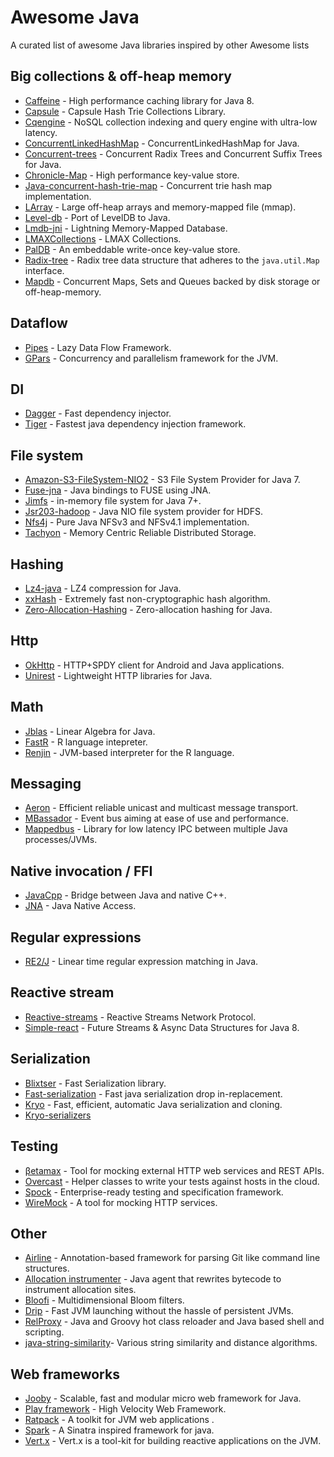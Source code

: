 Awesome Java
================

A curated list of awesome Java libraries inspired by other Awesome lists

Big collections & off-heap memory  
-----------------------------------

* [Caffeine](https://github.com/ben-manes/caffeine) - High performance caching library for Java 8.
* [Capsule](https://github.com/usethesource/capsule) - Capsule Hash Trie Collections Library.
* [Cqengine](https://github.com/npgall/cqengine) - NoSQL collection indexing and query engine with ultra-low latency.
* [ConcurrentLinkedHashMap](https://github.com/ben-manes/concurrentlinkedhashmap) - ConcurrentLinkedHashMap for Java.
* [Concurrent-trees](https://github.com/npgall/concurrent-trees) - Concurrent Radix Trees and Concurrent Suffix Trees for Java.
* [Chronicle-Map](https://github.com/OpenHFT/Chronicle-Map) - High performance key-value store.
* [Java-concurrent-hash-trie-map](https://github.com/romix/java-concurrent-hash-trie-map) - Concurrent trie hash map implementation.
* [LArray](https://github.com/xerial/larray) - Large off-heap arrays and memory-mapped file (mmap).
* [Level-db](https://github.com/dain/leveldb) - Port of LevelDB to Java.
* [Lmdb-jni](https://github.com/chirino/lmdbjni) - Lightning Memory-Mapped Database.
* [LMAXCollections](https://github.com/LMAX-Exchange/LMAXCollections) - LMAX Collections.
* [PalDB](https://github.com/linkedin/PalDB) - An embeddable write-once key-value store.
* [Radix-tree](https://github.com/thegedge/radix-tree) - Radix tree data structure that adheres to the `java.util.Map` interface.
* [Mapdb](https://github.com/jankotek/mapdb) - Concurrent Maps, Sets and Queues backed by disk storage or off-heap-memory.

Dataflow
----------
* [Pipes](https://github.com/tinkerpop/pipes) - Lazy Data Flow Framework.
* [GPars](https://github.com/GPars/GPars) - Concurrency and parallelism framework for the JVM.

DI
-----
* [Dagger](https://github.com/google/dagger) - Fast dependency injector.
* [Tiger](https://github.com/google/tiger) - Fastest java dependency injection framework.

File system 
-------------
* [Amazon-S3-FileSystem-NIO2](https://github.com/Upplication/Amazon-S3-FileSystem-NIO2) - S3 File System Provider for Java 7.
* [Fuse-jna](https://github.com/EtiennePerot/fuse-jna) - Java bindings to FUSE using JNA.
* [Jimfs](https://github.com/google/jimfs) - in-memory file system for Java 7+.
* [Jsr203-hadoop](https://github.com/damiencarol/jsr203-hadoop) - Java NIO file system provider for HDFS.
* [Nfs4j](https://github.com/dCache/nfs4j) - Pure Java NFSv3 and NFSv4.1 implementation.
* [Tachyon](https://github.com/amplab/tachyon) - Memory Centric Reliable Distributed Storage.

Hashing 
----------
* [Lz4-java](https://github.com/jpountz/lz4-java) - LZ4 compression for Java.
* [xxHash](https://github.com/Cyan4973/xxHash) - Extremely fast non-cryptographic hash algorithm.
* [Zero-Allocation-Hashing](https://github.com/OpenHFT/Zero-Allocation-Hashing) - Zero-allocation hashing for Java.

Http 
-----
* [OkHttp](https://github.com/square/okhttp) - HTTP+SPDY client for Android and Java applications.
* [Unirest](http://unirest.io/java.html) - Lightweight HTTP libraries for Java.

Math 
-----
* [Jblas](https://github.com/mikiobraun/jblas) - Linear Algebra for Java.
* [FastR](https://github.com/allr/purdue-fastr) - R language intepreter.  
* [Renjin](https://github.com/bedatadriven/renjin) - JVM-based interpreter for the R language.

Messaging 
----------
* [Aeron](https://github.com/real-logic/Aeron) - Efficient reliable unicast and multicast message transport.
* [MBassador](https://github.com/bennidi/mbassador) - Event bus aiming at ease of use and performance.
* [Mappedbus](https://github.com/caplogic/Mappedbus) - Library for low latency IPC between multiple Java processes/JVMs.

Native invocation / FFI 
------------------------
* [JavaCpp](https://github.com/bytedeco/javacpp) - Bridge between Java and native C++.
* [JNA](https://github.com/java-native-access/jna) - Java Native Access.

Regular expressions
--------------------
* [RE2/J](https://github.com/google/re2j) - Linear time regular expression matching in Java.

Reactive stream
-----------------
* [Reactive-streams](https://github.com/reactive-streams/reactive-streams-io/) - Reactive Streams Network Protocol.
* [Simple-react](https://github.com/aol/simple-react) - Future Streams & Async Data Structures for Java 8.

Serialization
---------------
* [Blixtser](https://github.com/Mojang/blixtser) - Fast Serialization library.
* [Fast-serialization](https://github.com/RuedigerMoeller/fast-serialization) - Fast java serialization drop in-replacement.
* [Kryo](https://github.com/EsotericSoftware/kryo) - Fast, efficient, automatic Java serialization and cloning.
* [Kryo-serializers](https://github.com/magro/kryo-serializers)

Testing
---------
* [βetamax](https://github.com/betamaxteam/betamax) - Tool for mocking external HTTP web services and REST APIs.
* [Overcast](https://github.com/xebialabs/overcast) - Helper classes to write your tests against hosts in the cloud.
* [Spock](https://github.com/spockframework/spock) - Enterprise-ready testing and specification framework.
* [WireMock](https://github.com/tomakehurst/wiremock) - A tool for mocking HTTP services.

Other 
------
* [Airline](https://github.com/airlift/airline) - Annotation-based framework for parsing Git like command line structures.
* [Allocation instrumenter](https://github.com/google/allocation-instrumenter) - Java agent that rewrites bytecode to instrument allocation sites.
* [Bloofi](https://github.com/lemire/bloofi) - Multidimensional Bloom filters.
* [Drip](https://github.com/ninjudd/drip) - Fast JVM launching without the hassle of persistent JVMs.
* [RelProxy](https://github.com/jmarranz/relproxy/) - Java and Groovy hot class reloader and Java based shell and scripting.
* [java-string-similarity](https://github.com/tdebatty/java-string-similarity)- Various string similarity and distance algorithms.

Web frameworks 
--------------
* [Jooby](https://github.com/jooby-project/jooby) - Scalable, fast and modular micro web framework for Java.
* [Play framework](https://github.com/playframework/playframework) - High Velocity Web Framework.
* [Ratpack](https://github.com/ratpack/ratpack) - A toolkit for JVM web applications .
* [Spark](https://github.com/perwendel/spark) - A Sinatra inspired framework for java.
* [Vert.x](https://github.com/eclipse/vert.x/) - Vert.x is a tool-kit for building reactive applications on the JVM.
